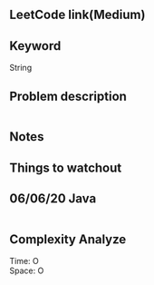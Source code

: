 ## LeetCode link(Medium)


## Keyword
String

## Problem description
```

```



## Notes


## Things to watchout

## 06/06/20 Java

```java


```
## Complexity Analyze
Time: O       \
Space: O
